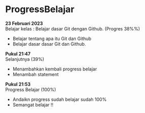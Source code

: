 # ProgressBelajar

**23 Februari 2023** <br>
Belajar kelas : Belajar dasar Git dengan Github. (Progres 38%%)

* Belajar tentang apa itu Git dan Github
* Belajar dasar dasar Git dan Github.

**Pukul 21:47** <br>
Selanjutnya  (39%)

* Menambahkan kembali progress belajar
* Menambah statement 

**Pukul 21:53** <br>
Progress Belajar (100%)
* Andaikn progress sudah belajar sudah 100%
* Semangat belajar !!
